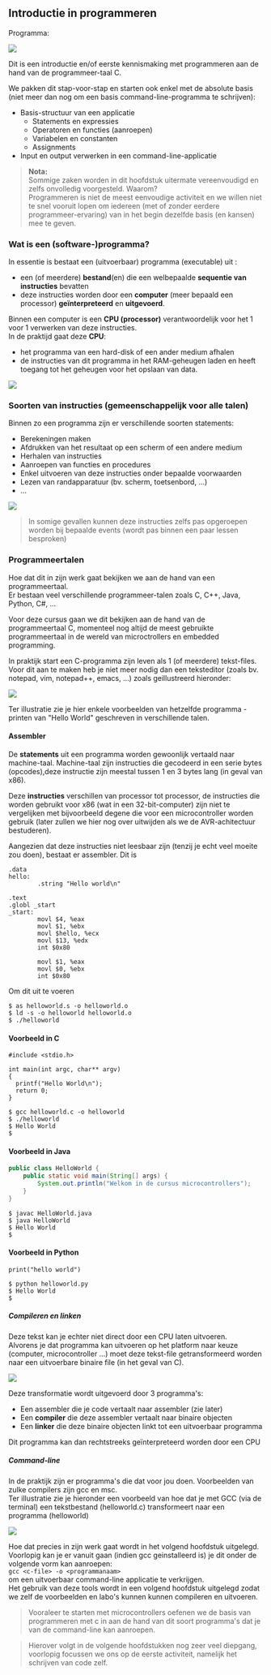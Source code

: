 ## Introductie in programmeren  

Programma:

![](../../pictures/code_hierachy_of_statements.png)

Dit is een introductie en/of eerste kennismaking met programmeren aan de hand van de programmeer-taal C.

We pakken dit stap-voor-stap en starten ook enkel met de absolute basis (niet meer dan nog om een basis command-line-programma te schrijven):

* Basis-structuur van een applicatie
    * Statements en expressies
    * Operatoren en functies (aanroepen)
    * Variabelen en constanten
    * Assignments
* Input en output verwerken in een command-line-applicatie

>**Nota:**  
>Sommige zaken worden in dit hoofdstuk uitermate vereenvoudigd en zelfs onvolledig voorgesteld.
>Waarom?  
>Programmeren is niet de meest eenvoudige activiteit en we willen niet te snel vooruit lopen om iedereen (met of zonder eerdere programmeer-ervaring) van in het begin dezelfde basis (en kansen) mee te geven.


### Wat is een (software-)programma?
In essentie is bestaat een (uitvoerbaar) programma (executable) uit :

* een (of meerdere) **bestand**(en)  die een welbepaalde **sequentie van instructies** bevatten
* deze instructies worden door een **computer** (meer bepaald een processor) **geïnterpreteerd** en **uitgevoerd**.

Binnen een computer is een **CPU (processor)** verantwoordelijk voor het 1 voor 1 verwerken van deze instructies.  
In de praktijd gaat deze **CPU**:

* het programma van een hard-disk of een ander medium afhalen
* de instructies van dit programma in het RAM-geheugen laden
en heeft toegang tot het geheugen voor het opslaan van data.

![](../../pictures/intro_external_logical_computer_view.png)

### Soorten van instructies (gemeenschappelijk voor alle talen)

Binnen zo een programma zijn er verschillende soorten statements:  

* Berekeningen maken
* Afdrukken van het resultaat op een scherm of een andere medium
* Herhalen van instructies
* Aanroepen van functies en procedures
* Enkel uitvoeren van deze instructies onder bepaalde voorwaarden
* Lezen van randapparatuur (bv. scherm, toetsenbord, ...)  
* ...

![](../../pictures/basic_structure_programm.png)

> In somige gevallen kunnen deze instructies zelfs pas opgeroepen worden bij bepaalde events (wordt pas binnen een paar lessen besproken)

### Programmeertalen

Hoe dat dit in zijn werk gaat bekijken we aan de hand van een programmeertaal.  
Er bestaan veel verschillende programmeer-talen zoals C, C++, Java, Python, C#, ...

Voor deze cursus gaan we dit bekijken aan de hand van de programmeertaal C, momenteel nog altijd de meest gebruikte programmeertaal in de wereld van microctrollers en embedded programming.

In praktijk start een C-programma zijn leven als 1 (of meerdere) tekst-files.
Voor dit aan te maken heb je niet meer nodig dan een teksteditor (zoals bv. notepad, vim, notepad++, emacs, ...) zoals geillustreerd hieronder:

![](../../pictures/intro_printscreen_of_editor.png)

Ter illustratie zie je hier enkele voorbeelden van hetzelfde programma - printen van "Hello World" geschreven in verschillende talen.

####  Assembler

De **statements** uit een programma worden gewoonlijk vertaald naar machine-taal.
Machine-taal zijn instructies die gecodeerd in een serie bytes (opcodes),deze instructie zijn meestal tussen 1 en 3 bytes lang (in geval van x86).

Deze **instructies** verschillen van processor tot processor, de instructies die worden gebruikt voor x86 (wat in een 32-bit-computer) zijn niet te vergelijken met bijvoorbeeld degene die voor een microcontroller worden gebruik (later zullen we hier nog over uitwijden als we de AVR-achitectuur bestuderen).

Aangezien dat deze instructies niet leesbaar zijn (tenzij je echt veel moeite zou doen), bestaat er assembler.
Dit is

```
.data
hello:
        .string "Hello world\n"

.text
.globl _start
_start:
        movl $4, %eax
        movl $1, %ebx
        movl $hello, %ecx
        movl $13, %edx
        int $0x80

        movl $1, %eax
        movl $0, %ebx
        int $0x80
```
Om dit uit te voeren

```
$ as helloworld.s -o helloworld.o  
$ ld -s -o helloworld helloworld.o  
$ ./helloworld  
```

#### Voorbeeld in C

```
#include <stdio.h>

int main(int argc, char** argv)
{
  printf("Hello World\n");
  return 0;
}

```

```
$ gcc helloworld.c -o helloworld
$ ./helloworld
$ Hello World
$
```


#### Voorbeeld in Java

```java
public class HelloWorld {
    public static void main(String[] args) {  
        System.out.println("Welkom in de cursus microcontrollers");
    }
}
```

```
$ javac HelloWorld.java
$ java HelloWorld
$ Hello World
$
```

#### Voorbeeld in Python

```
print("hello world")
```

```
$ python helloworld.py
$ Hello World
$
```


##### Compileren en linken
Deze tekst kan je echter niet direct door een CPU laten uitvoeren.  
Alvorens je dat programma kan uitvoeren op het platform naar keuze (computer, microcontroller ...) moet deze tekst-file getransformeerd worden naar een uitvoerbare binaire file (in het geval van C).  

![](../../pictures/intro_position_of_writing_code.png)

Deze transformatie wordt uitgevoerd door  3 programma's:

* Een assembler die je code vertaalt naar assembler (zie later)  
* Een **compiler** die deze assembler vertaalt naar binaire objecten
* Een **linker** die deze binaire objecten linkt tot een uitvoerbaar programma

Dit programma kan dan rechtstreeks geïnterpreteerd worden door een CPU

##### Command-line
In de praktijk zijn er programma's die dat voor jou doen.  Voorbeelden van zulke compilers zijn gcc en msc.  
Ter illustratie zie je hieronder een voorbeeld van hoe dat je met GCC (via de terminal) een tekstbestand (helloworld.c) transformeert naar een programma (helloworld)

![](../../pictures/intro_printscreen_of_gcc.png)


Hoe dat precies in zijn werk gaat wordt in het volgend hoofdstuk uitgelegd.  
Voorlopig kan je er vanuit gaan (indien gcc geinstalleerd is) je dit onder de volgende vorm kan aanroepen:  
```gcc <c-file> -o <programmanaam>```  
om een uitvoerbaar command-line applicatie te verkrijgen.  
Het gebruik van deze tools wordt in een volgend hoofdstuk uitgelegd zodat we zelf de voorbeelden en labo's kunnen kunnen compileren en uitvoeren.

> Vooraleer te starten met microcontrollers oefenen we de basis van programmeren met c in aan de hand van dit soort programma's dat je van de command-line kan aanroepen.

> Hierover volgt in de volgende hoofdstukken nog zeer veel diepgang, voorlopig focussen we ons op de eerste activiteit, namelijk het schrijven  van code zelf.
